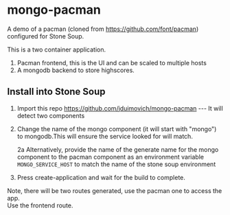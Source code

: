 # mongo-pacman

A demo of a pacman (cloned from https://github.com/font/pacman) configured for Stone Soup.

This is a two container application.
1. Pacman frontend, this is the UI and can be scaled to multiple hosts
2. A mongodb backend to store highscores.

## Install into Stone Soup
 
1. Import this repo https://github.com/jduimovich/mongo-pacman --- It will detect two components
2. Change the name of the mongo component (it will start with "mongo") to mongodb.This will ensure the service looked for will match.
   
   2a Alternatively, provide the name of the generate name for the mongo component to the pacman component as an
   environment variable `MONGO_SERVICE_HOST` to match the name of the stone soup environment 
3. Press create-application and wait for the build to complete.

Note, there will be two routes generated, use the pacman one to access the app.  
Use the frontend route. 


